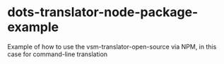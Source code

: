 # dots-translator-node-package-example
Example of how to use the vsm-translator-open-source via NPM, in this case for command-line translation
